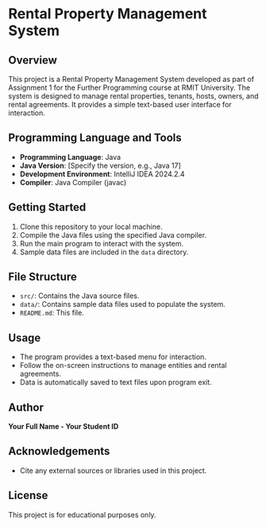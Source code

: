 # Rental Property Management System

## Overview

This project is a Rental Property Management System developed as part of Assignment 1 for the Further Programming course at RMIT University. The system is designed to manage rental properties, tenants, hosts, owners, and rental agreements. It provides a simple text-based user interface for interaction.


## Programming Language and Tools

- **Programming Language**: Java
- **Java Version**: [Specify the version, e.g., Java 17]
- **Development Environment**: IntelliJ IDEA 2024.2.4
- **Compiler**: Java Compiler (javac)

## Getting Started

1. Clone this repository to your local machine.
2. Compile the Java files using the specified Java compiler.
3. Run the main program to interact with the system.
4. Sample data files are included in the `data` directory.

## File Structure

- `src/`: Contains the Java source files.
- `data/`: Contains sample data files used to populate the system.
- `README.md`: This file.

## Usage

- The program provides a text-based menu for interaction.
- Follow the on-screen instructions to manage entities and rental agreements.
- Data is automatically saved to text files upon program exit.

## Author

**Your Full Name - Your Student ID**

## Acknowledgements

- Cite any external sources or libraries used in this project.

## License

This project is for educational purposes only.